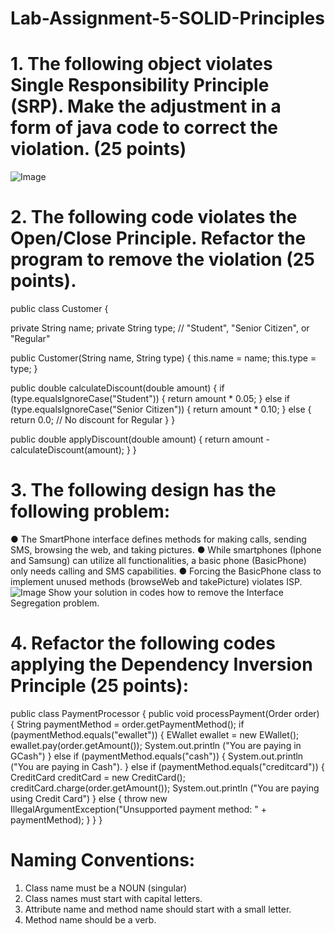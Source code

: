 # Lab-Assignment-5-SOLID-Principles

# 1. The following object violates Single Responsibility Principle (SRP). Make the adjustment in a form of java code to correct the violation. (25 points) 
![Image](https://github.com/user-attachments/assets/ca0f45f4-784a-4145-b40d-4de710c7c33f)

# 2. The following code violates the Open/Close Principle.  Refactor the program to remove the violation (25 points).  
public class Customer { 
 
  private String name; 
  private String type; // "Student", "Senior Citizen", or "Regular" 
 
  public Customer(String name, String type) { 
    this.name = name; 
    this.type = type; 
  } 
 
  public double calculateDiscount(double amount) { 
    if (type.equalsIgnoreCase("Student")) { 
      return amount * 0.05; 
    } else if (type.equalsIgnoreCase("Senior Citizen")) { 
      return amount * 0.10; 
    } else { 
      return 0.0; // No discount for Regular 
    } 
  } 
 
  public double applyDiscount(double amount) { 
    return amount - calculateDiscount(amount); 
  } 
} 

# 3. The following design has the following problem: 
● The SmartPhone interface defines methods for making calls, sending SMS, 
browsing the web, and taking pictures. 
● While  smartphones (Iphone and Samsung) can utilize all functionalities, a 
basic phone (BasicPhone) only needs calling and SMS capabilities. 
● Forcing the BasicPhone class to implement unused methods (browseWeb and 
takePicture) violates ISP. 
![Image](https://github.com/user-attachments/assets/19a5f2ef-f2f3-4a80-a24e-707e668b9a61)
Show your solution in codes how to remove the Interface Segregation problem.  

# 4. Refactor the following codes applying the Dependency Inversion Principle (25 points):
public class PaymentProcessor { 
  public void processPayment(Order order) { 
    String paymentMethod = order.getPaymentMethod(); 
    if (paymentMethod.equals("ewallet")) { 
      EWallet ewallet = new EWallet(); 
      ewallet.pay(order.getAmount()); 
      System.out.println ("You are paying in GCash") 
    } else if (paymentMethod.equals("cash")) { 
      System.out.println ("You are paying in Cash"). 
    } else if (paymentMethod.equals("creditcard")) { 
      CreditCard creditCard = new CreditCard(); 
      creditCard.charge(order.getAmount()); 
      System.out.println ("You are paying using Credit Card") 
    } else { 
      throw new IllegalArgumentException("Unsupported payment method: " + paymentMethod); 
    } 
  } 
} 

# Naming Conventions: 
1. Class name must be a NOUN (singular) 
2. Class names must start with capital letters. 
3. Attribute name and method name should start with a small letter. 
4. Method name should be a verb.
